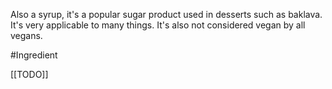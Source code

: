 Also a syrup, it's a popular sugar product used in desserts such as baklava. It's very applicable to many things. It's also not considered vegan by all vegans.

#Ingredient 

[[TODO]]